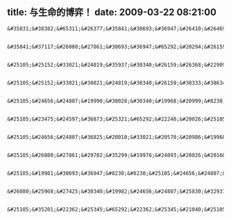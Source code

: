 title: 与生命的博弈！
date: 2009-03-22 08:21:00
---

    &#35831;&#38382;&#65311;&#26377;&#35841;&#30693;&#36947;&#26410;&#26469;&#19968;&#24180;&#20250;&#24590;&#20040;&#26679;&#65311;&#26410;&#26469;&#19968;&#20010;&#26376;&#21602;&#65311;&#26410;&#26469;&#19968;&#22825;&#21602;&#65311;&#26410;&#26469;&#19968;&#20010;&#23567;&#26102;&#21602;&#65311;&#26410;&#26469;&#19968;&#20998;&#38047;&#21602;&#65311;&#26410;&#26469;&#19968;&#31186;&#21602;&#65311;&#26410;&#26469;&#19968;&#27627;&#31186;&#21602;&#65311;&#8230;&#8230;

     &#35841;&#37117;&#26080;&#27861;&#30693;&#36947;&#65292;&#20294;&#26159;&#25105;&#20204;&#37117;&#22312;&#29468;&#24819;&#12290;

     &#25105;&#25152;&#33021;&#24819;&#35937;&#30340;&#26159;&#26368;&#22909;&#30340;&#32467;&#23616;&#65292;&#20294;&#26159;&#25105;&#30693;&#36947;&#23427;&#24182;&#19981;&#24635;&#20250;&#21457;&#29983;&#12290;

     &#25105;&#25152;&#33021;&#30021;&#24819;&#30340;&#26159;&#30333;&#38634;&#20844;&#20027;&#33324;&#30340;&#19968;&#21051;&#65292;&#32431;&#27905;&#32780;&#21448;&#30495;&#24515;&#12290;&#25105;&#19981;&#38656;&#35201;&#35946;&#21326;&#30340;&#39532;&#36710;&#65292;&#25105;&#19981;&#38656;&#35201;&#20255;&#22823;&#30340;&#23467;&#27583;&#12290;&#25105;&#21482;&#26159;&#24819;&#35201;&#19968;&#20010;&#21807;&#19968;&#8230;&#8230;&#21807;&#19968;&#8230;&#8230;&#30340;&#30495;&#29233;&#12290;

     &#25105;&#24656;&#24807;&#19990;&#30028;&#30340;&#19968;&#20999;&#8230;&#8230;&#25105;&#24656;&#24807;&#36825;&#20010;&#19990;&#30028;&#25104;&#20026;&#40657;&#26263;&#65292;&#25105;&#20026;&#20160;&#20040;&#20250;&#36825;&#20040;&#24819;&#65311;&#24182;&#19981;&#26159;&#22240;&#20026;&#25105;&#26366;&#32463;&#27785;&#20837;&#40657;&#26263;&#65292;&#20063;&#19981;&#26159;&#22240;&#20026;&#20197;&#21518;&#25105;&#32943;&#23450;&#20250;&#27785;&#20837;&#40657;&#26263;&#65292;&#32780;&#26159;&#25105;&#24656;&#24807;&#25105;&#33258;&#24049;&#30340;&#27599;&#19968;&#20010;&#36873;&#25321;&#12290;

     &#25105;&#23475;&#24597;&#36873;&#25321;&#65292;&#22240;&#20026;&#25105;&#19981;&#30693;&#36947;&#36825;&#20010;&#36873;&#25321;&#32972;&#21518;&#30340;&#26159;&#40657;&#26263;&#36824;&#26159;&#20809;&#26126;&#8230;&#8230;&#25152;&#20197;&#8230;&#8230;&#25105;&#24656;&#24807;&#25105;&#33258;&#24049;&#8230;&#8230;

     &#25105;&#24656;&#24807;&#36825;&#20010;&#33021;&#20570;&#20986;&#19968;&#20010;&#38750;&#24120;&#37325;&#35201;&#30340;&#36873;&#25321;&#65292;&#25110;&#32773;&#35828;&#27599;&#20010;&#36873;&#25321;&#37117;&#21487;&#33021;&#26159;&#38750;&#24120;&#37325;&#35201;&#30340;&#8230;&#8230;&#20294;&#26159;&#25105;&#21364;&#26080;&#27861;&#30693;&#36947;&#36825;&#20010;&#36873;&#25321;&#30340;&#32972;&#21518;&#65292;&#26410;&#26469;&#20250;&#26159;&#20160;&#20040;&#30340;&#36873;&#25321;&#65281;&#25105;&#23475;&#24597;&#36825;&#26679;&#30340;&#36873;&#25321;&#65292;&#20063;&#23475;&#24597;&#33021;&#36825;&#26679;&#20570;&#30340;&#33258;&#24049;&#65281;

     &#25105;&#26080;&#27861;&#29702;&#35299;&#19978;&#24093;&#20026;&#20160;&#20040;&#22914;&#27492;&#35774;&#32622;&#65311;&#38590;&#36947;&#21482;&#26159;&#22240;&#20026;&#36825;&#26679;&#25105;&#20204;&#25165;&#33021;&#22859;&#36215;&#21069;&#34892;&#20040;&#65311;

     &#25105;&#19981;&#30693;&#36947;&#8230;&#8230;&#25105;&#24656;&#24807;&#8230;&#8230;&#25105;&#24656;&#24807;&#19981;&#21516;&#8230;&#8230;&#25105;&#24656;&#24807;&#25105;&#19982;&#20854;&#20182;&#20154;&#19981;&#21516;&#8230;&#8230;&#25105;&#24656;&#24807;&#25105;&#30340;&#26410;&#26469;&#20250;&#22914;&#20309;&#22914;&#20309;&#21322;&#29087;&#65292;&#25105;&#24656;&#24807;&#19968;&#20999;&#8230;&#8230;

     &#26080;&#25968;&#27425;&#30340;&#19982;&#24656;&#24807;&#25830;&#32937;&#32780;&#36807;&#65292;&#25105;&#24403;&#28982;&#26126;&#30333;&#24525;&#21463;&#65292;&#20294;&#26159;&#25105;&#20381;&#28982;&#26080;&#27861;&#29702;&#35299;&#65281;&#26080;&#27861;&#29702;&#35299;&#25105;&#20204;&#20026;&#20160;&#20040;&#24517;&#39035;&#36825;&#26679;&#20570;&#65281;&#20026;&#20160;&#20040;&#24517;&#39035;&#21435;&#24656;&#24807;&#25165;&#34892;&#65281;&#25105;&#26080;&#27861;&#29702;&#35299;&#25105;&#33258;&#24049;&#8230;&#8230;&#25105;&#26080;&#27861;&#29702;&#35299;&#36825;&#20010;&#19990;&#30028;&#8230;&#8230;

     &#25105;&#35201;&#22362;&#25345;&#65292;&#22362;&#25345;&#21040;&#25105;&#33021;&#29702;&#35299;&#25105;&#33258;&#24049;&#65292;&#25105;&#33021;&#29702;&#35299;&#36825;&#20010;&#19990;&#30028;&#30340;&#26102;&#20505;&#8230;&#8230;&#25105;&#24517;&#39035;&#21162;&#21147;&#8230;&#8230;&#25105;&#21487;&#33021;&#26080;&#27861;&#30452;&#25509;&#30340;&#25913;&#21464;&#36825;&#20010;&#19990;&#30028;&#65292;&#20294;&#26159;&#25105;&#21487;&#20197;&#30452;&#25509;&#30340;&#25913;&#21464;&#65292;&#25105;&#21487;&#20197;&#30452;&#25509;&#30340;&#25913;&#21464;&#33258;&#24049;&#30340;&#27599;&#19968;&#20010;&#23039;&#21183;&#65292;&#25105;&#21487;&#20197;&#30452;&#25509;&#30340;&#25913;&#21464;&#33258;&#24049;&#30340;&#27599;&#19968;&#20010;&#34920;&#24773;&#65292;&#25105;&#21487;&#20197;&#30452;&#25509;&#30340;&#25913;&#21464;&#33258;&#24049;&#30340;&#27599;&#19968;&#20010;&#36873;&#25321;&#8230;&#8230;&#25105;&#30456;&#20449;&#8230;&#8230;&#25105;&#30340;&#36172;&#36816;&#38750;&#24120;&#22909;&#8230;&#8230;&#25105;&#30456;&#20449;&#8230;&#8230;
